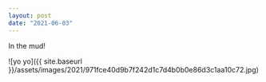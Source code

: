 ```yaml
---
layout: post
date: "2021-06-03"
---
```


In the mud!

![yo yo]({{ site.baseurl }}/assets/images/2021/971fce40d9b7f242d1c7d4b0b0e86d3c1aa10c72.jpg)

